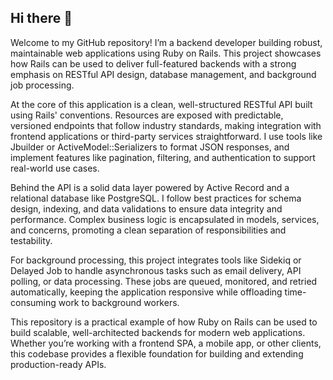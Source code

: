 ## Hi there 👋

Welcome to my GitHub repository! I’m a backend developer building robust, maintainable web applications using Ruby on Rails. This project showcases how Rails can be used to deliver full-featured backends with a strong emphasis on RESTful API design, database management, and background job processing.

At the core of this application is a clean, well-structured RESTful API built using Rails' conventions. Resources are exposed with predictable, versioned endpoints that follow industry standards, making integration with frontend applications or third-party services straightforward. I use tools like Jbuilder or ActiveModel::Serializers to format JSON responses, and implement features like pagination, filtering, and authentication to support real-world use cases.

Behind the API is a solid data layer powered by Active Record and a relational database like PostgreSQL. I follow best practices for schema design, indexing, and data validations to ensure data integrity and performance. Complex business logic is encapsulated in models, services, and concerns, promoting a clean separation of responsibilities and testability.

For background processing, this project integrates tools like Sidekiq or Delayed Job to handle asynchronous tasks such as email delivery, API polling, or data processing. These jobs are queued, monitored, and retried automatically, keeping the application responsive while offloading time-consuming work to background workers.

This repository is a practical example of how Ruby on Rails can be used to build scalable, well-architected backends for modern web applications. Whether you’re working with a frontend SPA, a mobile app, or other clients, this codebase provides a flexible foundation for building and extending production-ready APIs.
